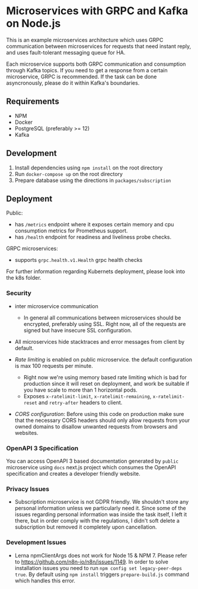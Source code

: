 # Microservices with GRPC and Kafka on Node.js

This is an example microservices architecture which uses GRPC communication between microservices for requests that need instant reply, and uses fault-tolerant messaging queue for HA.

Each microservice supports both GRPC communication and consumption through Kafka topics. If you need to get a response from a certain microservice, GRPC is recommended. If the task can be done asyncronously, please do it within Kafka's boundaries.

## Requirements

- NPM
- Docker
- PostgreSQL (preferably >= 12)
- Kafka

## Development

1. Install dependencies using `npm install` on the root directory
2. Run `docker-compose up` on the root directory
3. Prepare database using the directions in `packages/subscription`

## Deployment

Public:

- has `/metrics` endpoint where it exposes certain memory and cpu consumption metrics for Prometheus support.
- has `/health` endpoint for readiness and liveliness probe checks.

GRPC microservices:

- supports `grpc.health.v1.Health` grpc health checks

For further information regarding Kubernets deployment, please look into the k8s folder.

### Security

- inter microservice communication

  - In general all communications between microservices should be encrypted, preferably using SSL. Right now, all of the requests are signed but have insecure SSL configuration.

- All microservices hide stacktraces and error messages from client by default.

- _Rate limiting_ is enabled on public microservice. the default configuration is max 100 requests per minute.

  - Right now we're using memory based rate limiting which is bad for production since it will reset on deployment, and work be suitable if you have scale to more than 1 horizontal pods.
  - Exposes `x-ratelimit-limit`, `x-ratelimit-remaining`, `x-ratelimit-reset` and `retry-after` headers to client.

- _CORS configuration_: Before using this code on production make sure that the necessary CORS headers should only allow requests from your owned domains to disallow unwanted requests from browsers and websites.

### OpenAPI 3 Specification

You can access OpenAPI 3 based documentation generated by `public` microservice using `docs` next.js project which consumes the OpenAPI specification and creates a developer friendly website.

### Privacy Issues

- Subscription microservice is not GDPR friendly. We shouldn't store any personal information unless we particularly need it. Since some of the issues regarding personal information was inside the task itself, I left it there, but in order comply with the regulations, I didn't soft delete a subscription but removed it completely upon cancellation.

### Development Issues

- Lerna npmClientArgs does not work for Node 15 & NPM 7. Please refer to https://github.com/n8n-io/n8n/issues/1149. In order to solve installation issues you need to run `npm config set legacy-peer-deps true`. By default using `npm install` triggers `prepare-build.js` command which handles this error.
